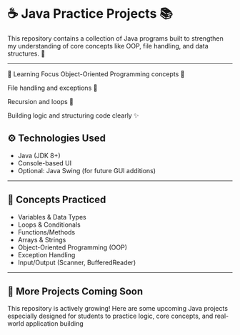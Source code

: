# ☕ Java Practice Projects 📚

This repository contains a collection of Java programs built to strengthen my understanding of core concepts like OOP, file handling, and data structures. 🌱

---
🧠 Learning Focus
Object-Oriented Programming concepts 🧱

File handling and exceptions 📁

Recursion and loops 🔄

Building logic and structuring code clearly ✨

## ⚙️ Technologies Used

- Java (JDK 8+)
- Console-based UI
- Optional: Java Swing (for future GUI additions)

---
## 🧠 Concepts Practiced

- Variables & Data Types
- Loops & Conditionals
- Functions/Methods
- Arrays & Strings
- Object-Oriented Programming (OOP)
- Exception Handling
- Input/Output (Scanner, BufferedReader)

---

## 🧩 More Projects Coming Soon

This repository is actively growing! Here are some upcoming Java projects especially designed for students to practice logic, core concepts, and real-world application building
